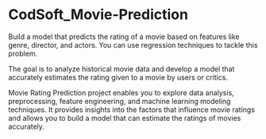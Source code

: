 # CodSoft_Movie-Prediction
Build a model that predicts the rating of a movie based on
features like genre, director, and actors. You can use regression
techniques to tackle this problem.

The goal is to analyze historical movie data and develop a model
that accurately estimates the rating given to a movie by users or
critics.

Movie Rating Prediction project enables you to explore data
analysis, preprocessing, feature engineering, and machine
learning modeling techniques. It provides insights into the factors
that influence movie ratings and allows you to build a model that
can estimate the ratings of movies accurately.
